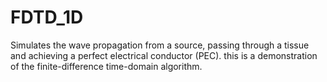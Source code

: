 # FDTD_1D
Simulates the wave propagation from a source, passing through a tissue and achieving a perfect electrical conductor (PEC). this is a demonstration of the finite-difference time-domain algorithm.
